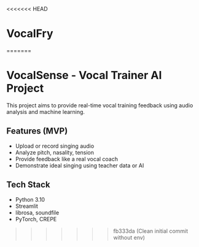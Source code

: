 <<<<<<< HEAD
# VocalFry
=======
# VocalSense - Vocal Trainer AI Project

This project aims to provide real-time vocal training feedback using audio analysis and machine learning.

## Features (MVP)
- Upload or record singing audio
- Analyze pitch, nasality, tension
- Provide feedback like a real vocal coach
- Demonstrate ideal singing using teacher data or AI

## Tech Stack
- Python 3.10
- Streamlit
- librosa, soundfile
- PyTorch, CREPE
>>>>>>> fb333da (Clean initial commit without env)
